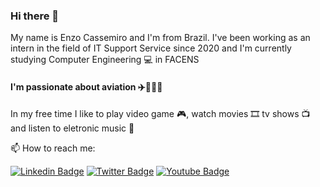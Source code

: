 ### Hi there 🧐

My name is Enzo Cassemiro and I'm from Brazil. I've been working as an intern in the field of IT Support Service since 2020 and I'm currently studying Computer Engineering 💻 in FACENS 
#### I'm passionate about aviation ✈️👨🏻‍✈️ 

In my free time I like to play video game 🎮, watch movies 🎞️ tv shows 📺 and listen to eletronic music 🎵

📫 How to reach me:

[![Linkedin Badge](https://img.shields.io/badge/-LinkedIn-blue?style=flat-square&logo=Linkedin&logoColor=white&link=https://www.linkedin.com/in/enzocassemiro)](https://www.linkedin.com/in/enzocassemiro)
[![Twitter Badge](https://img.shields.io/badge/-Twitter-1ca0f1?style=flat-square&labelColor=1ca0f1&logo=twitter&logoColor=white&link=https://twitter.com/EnzoCassemiro)](https://twitter.com/EnzoCassemiro)
[![Youtube Badge](https://img.shields.io/badge/-Youtube-FF0000?style=flat-square&labelColor=FF0000&logo=youtube&logoColor=white&link=https://www.youtube.com/channel/UCfaAA68FDYQp7ztjw_qPZQw)](https://www.youtube.com/channel/UCfaAA68FDYQp7ztjw_qPZQw)


<!--
**enzocassemiro/enzocassemiro** is a ✨ _special_ ✨ repository because its `README.md` (this file) appears on your GitHub profile.

Here are some ideas to get you started:

- 🔭 I’m currently working on ...
- 🌱 I’m currently learning ...
- 👯 I’m looking to collaborate on ...
- 🤔 I’m looking for help with ...
- 💬 Ask me about ...
- 📫 How to reach me: ...
- 😄 Pronouns: ...
- ⚡ Fun fact: ...
-->
